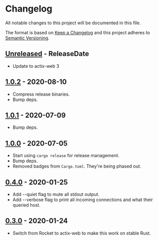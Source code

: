 # Changelog

All notable changes to this project will be documented in this file.

The format is based on [Keep a Changelog](http://keepachangelog.com/)
and this project adheres to [Semantic Versioning](http://semver.org/).

<!-- next-header -->

## [Unreleased] - ReleaseDate
- Update to actix-web 3

## [1.0.2] - 2020-08-10
- Compress release binaries.
- Bump deps.

## [1.0.1] - 2020-07-09
- Bump deps.

## [1.0.0] - 2020-07-05
- Start using `cargo release` for release management.
- Bump deps.
- Removed badges from `Cargo.toml`. They're being phased out.

## [0.4.0] - 2020-01-25
- Add --quiet flag to mute all stdout output.
- Add --verbose flag to print all incoming connections and what their queried host.

## [0.3.0] - 2020-01-24
- Switch from Rocket to actix-web to make this work on stable Rust.

<!-- next-url -->
[Unreleased]: https://github.com/svenstaro/proby/compare/v1.0.2...HEAD
[1.0.2]: https://github.com/svenstaro/proby/compare/v1.0.1...v1.0.2
[1.0.1]: https://github.com/svenstaro/proby/compare/v1.0.0...v1.0.1
[1.0.0]: https://github.com/svenstaro/proby/compare/0.4.0...v1.0.0
[0.4.0]: https://github.com/svenstaro/proby/compare/0.3.0...0.4.0
[0.3.0]: https://github.com/svenstaro/proby/compare/0.2.0...0.3.0
